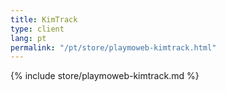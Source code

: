 ```yaml
---
title: KimTrack
type: client
lang: pt
permalink: "/pt/store/playmoweb-kimtrack.html"
---
```


{% include store/playmoweb-kimtrack.md %}
